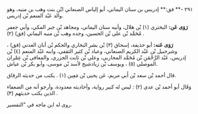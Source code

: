 ٢٩١ -** فق:** إدريس بن سنان اليماني، أبو إلياس الصنعاني ابْن بنت وهب بن منبه، وهو والد عَبْد المنعم بْن إدريس.

**رَوَى عَن:** البختري (١) بْن هلال، وأبيه سنان اليماني، ومجاهد بْن جبر المكي، وأبي جعفر مُحَمَّد بْن علي بْن الحسين، وجده وهب بْن منبه اليماني (فق) (٢) .

**رَوَى عَنه:** أبو حذيفة، إسحاق (٣) بْن بشر البخاري والحكم بْن أبان العدني (فق) ، وشرحبيل بْن عَبْد الكريم الصنعاني، وعباد بْن كثير الثقفي، وابنه عَبْد المنعم (٤) بْن إدريس، عَبْد الرَّحْمَنِ بْن مُحَمَّد المحاربي، وعلي بْن ثابت الجزري، والمعافى بْن عِمْران الموصلي (٥) ، ويوسف بْن زيادشيخ لأسد بْن موسى، وأبو بكر بْن عياش.

قال أحمد بْن سعد بْن أَبي مريم، عَن يحيى بْن مَعِين (١) . يكتب من حديثه الرقاق.

وَقَال أبو أحمد بْن عدي (٢) : ليس له كبير رواية، وأحاديثه معدودة، وأرجو أنه من الضعفاء الذين يكتب حديثهم (٣) .

روى له ابن ماجه في "التفسير.